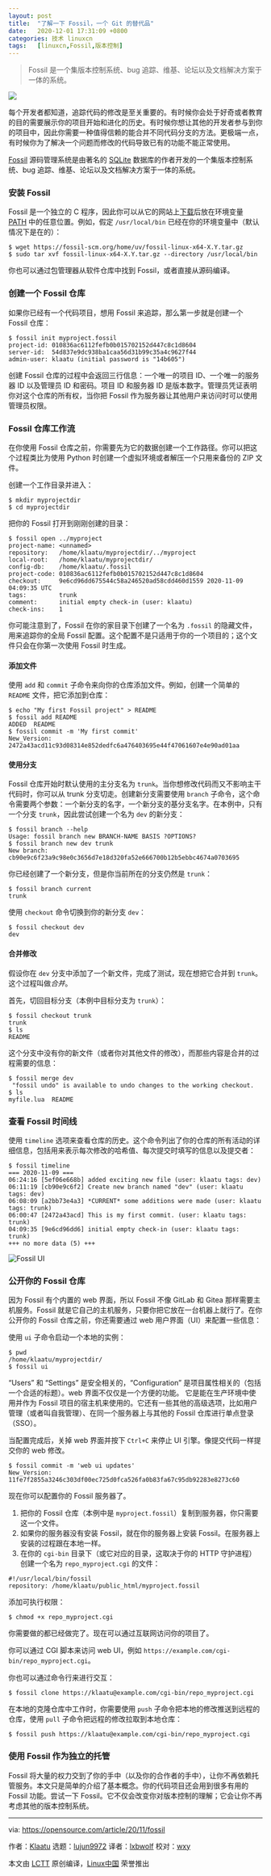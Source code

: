 ```yaml
---
layout: post
title:	"了解一下 Fossil，一个 Git 的替代品"
date:	2020-12-01 17:31:09 +0800 
categories:	技术 linuxcn 
tags:	[linuxcn,Fossil,版本控制]
---
```




> 
> Fossil 是一个集版本控制系统、bug 追踪、维基、论坛以及文档解决方案于一体的系统。
> 
> 
> 


![](/Asserts/Images/album/202012/01/173057hfhyzyw921zll219.jpg)


每个开发者都知道，追踪代码的修改是至关重要的。有时候你会处于好奇或者教育的目的需要展示你的项目开始和进化的历史。有时候你想让其他的开发者参与到你的项目中，因此你需要一种值得信赖的能合并不同代码分支的方法。更极端一点，有时候你为了解决一个问题而修改的代码导致已有的功能不能正常使用。


[Fossil](https://fossil-scm.org/home/doc/trunk/www/index.wiki) 源码管理系统是由著名的 [SQLite](https://www.sqlite.org/index.html) 数据库的作者开发的一个集版本控制系统、bug 追踪、维基、论坛以及文档解决方案于一体的系统。


### 安装 Fossil


Fossil 是一个独立的 C 程序，因此你可以从它的网站上[下载](https://fossil-scm.org/home/uv/download.html)后放在环境变量 [PATH](https://opensource.com/article/17/6/set-path-linux) 中的任意位置。例如，假定 `/usr/local/bin` 已经在你的环境变量中（默认情况下是在的）：



```
$ wget https://fossil-scm.org/home/uv/fossil-linux-x64-X.Y.tar.gz
$ sudo tar xvf fossil-linux-x64-X.Y.tar.gz --directory /usr/local/bin

```

你也可以通过包管理器从软件仓库中找到 Fossil，或者直接从源码编译。


### 创建一个 Fossil 仓库


如果你已经有一个代码项目，想用 Fossil 来追踪，那么第一步就是创建一个 Fossil 仓库：



```
$ fossil init myproject.fossil
project-id: 010836ac6112fefb0b015702152d447c8c1d8604
server-id:  54d837e9dc938ba1caa56d31b99c35a4c9627f44
admin-user: klaatu (initial password is "14b605")

```

创建 Fossil 仓库的过程中会返回三行信息：一个唯一的项目 ID、一个唯一的服务器 ID 以及管理员 ID 和密码。项目 ID 和服务器 ID 是版本数字。管理员凭证表明你对这个仓库的所有权，当你把 Fossil 作为服务器让其他用户来访问时可以使用管理员权限。


### Fossil 仓库工作流


在你使用 Fossil 仓库之前，你需要先为它的数据创建一个工作路径。你可以把这个过程类比为使用 Python 时创建一个虚拟环境或者解压一个只用来备份的 ZIP 文件。


创建一个工作目录并进入：



```
$ mkdir myprojectdir
$ cd myprojectdir

```

把你的 Fossil 打开到刚刚创建的目录：



```
$ fossil open ../myproject
project-name: <unnamed>
repository:   /home/klaatu/myprojectdir/../myproject
local-root:   /home/klaatu/myprojectdir/
config-db:    /home/klaatu/.fossil
project-code: 010836ac6112fefb0b015702152d447c8c1d8604
checkout:     9e6cd96dd675544c58a246520ad58cdd460d1559 2020-11-09 04:09:35 UTC
tags:         trunk
comment:      initial empty check-in (user: klaatu)
check-ins:    1

```

你可能注意到了，Fossil 在你的家目录下创建了一个名为 `.fossil` 的隐藏文件，用来追踪你的全局 Fossil 配置。这个配置不是只适用于你的一个项目的；这个文件只会在你第一次使用 Fossil 时生成。


#### 添加文件


使用 `add` 和 `commit` 子命令来向你的仓库添加文件。例如，创建一个简单的 `README` 文件，把它添加到仓库：



```
$ echo "My first Fossil project" > README
$ fossil add README
ADDED  README
$ fossil commit -m 'My first commit'
New_Version: 2472a43acd11c93d08314e852dedfc6a476403695e44f47061607e4e90ad01aa

```

#### 使用分支


Fossil 仓库开始时默认使用的主分支名为 `trunk`。当你想修改代码而又不影响主干代码时，你可以从 trunk 分支切走。创建新分支需要使用 `branch` 子命令，这个命令需要两个参数：一个新分支的名字，一个新分支的基分支名字。在本例中，只有一个分支 `trunk`，因此尝试创建一个名为 `dev` 的新分支：



```
$ fossil branch --help
Usage: fossil branch new BRANCH-NAME BASIS ?OPTIONS?
$ fossil branch new dev trunk
New branch: cb90e9c6f23a9c98e0c3656d7e18d320fa52e666700b12b5ebbc4674a0703695

```

你已经创建了一个新分支，但是你当前所在的分支仍然是 `trunk`：



```
$ fossil branch current
trunk

```

使用 `checkout` 命令切换到你的新分支 `dev`：



```
$ fossil checkout dev
dev

```

#### 合并修改


假设你在 `dev` 分支中添加了一个新文件，完成了测试，现在想把它合并到 `trunk`。这个过程叫做*合并*。


首先，切回目标分支（本例中目标分支为 `trunk`）：



```
$ fossil checkout trunk
trunk
$ ls
README

```

这个分支中没有你的新文件（或者你对其他文件的修改），而那些内容是合并的过程需要的信息：



```
$ fossil merge dev
 "fossil undo" is available to undo changes to the working checkout.
$ ls
myfile.lua  README

```

### 查看 Fossil 时间线


使用 `timeline` 选项来查看仓库的历史。这个命令列出了你的仓库的所有活动的详细信息，包括用来表示每次修改的哈希值、每次提交时填写的信息以及提交者：



```
$ fossil timeline
=== 2020-11-09 ===
06:24:16 [5ef06e668b] added exciting new file (user: klaatu tags: dev)
06:11:19 [cb90e9c6f2] Create new branch named "dev" (user: klaatu tags: dev)
06:08:09 [a2bb73e4a3] *CURRENT* some additions were made (user: klaatu tags: trunk)
06:00:47 [2472a43acd] This is my first commit. (user: klaatu tags: trunk)
04:09:35 [9e6cd96dd6] initial empty check-in (user: klaatu tags: trunk)
+++ no more data (5) +++

```

![Fossil UI](/Asserts/Images/album/202012/01/173115xvph5vnm6mhhnhnc.jpg "Fossil UI")


### 公开你的 Fossil 仓库


因为 Fossil 有个内置的 web 界面，所以 Fossil 不像 GitLab 和 Gitea 那样需要主机服务。Fossil 就是它自己的主机服务，只要你把它放在一台机器上就行了。在你公开你的 Fossil 仓库之前，你还需要通过 web 用户界面（UI）来配置一些信息：


使用 `ui` 子命令启动一个本地的实例：



```
$ pwd
/home/klaatu/myprojectdir/
$ fossil ui

```

“Users” 和 “Settings” 是安全相关的，“Configuration” 是项目属性相关的（包括一个合适的标题）。web 界面不仅仅是一个方便的功能。 它是能在生产环境中使用并作为 Fossil 项目的宿主机来使用的。它还有一些其他的高级选项，比如用户管理（或者叫自我管理）、在同一个服务器上与其他的 Fossil 仓库进行单点登录（SSO）。


当配置完成后，关掉 web 界面并按下 `Ctrl+C` 来停止 UI 引擎。像提交代码一样提交你的 web 修改。



```
$ fossil commit -m 'web ui updates'
New_Version: 11fe7f2855a3246c303df00ec725d0fca526fa0b83fa67c95db92283e8273c60

```

现在你可以配置你的 Fossil 服务器了。


1. 把你的 Fossil 仓库（本例中是 `myproject.fossil`）复制到服务器，你只需要这一个文件。
2. 如果你的服务器没有安装 Fossil，就在你的服务器上安装 Fossil。在服务器上安装的过程跟在本地一样。
3. 在你的 `cgi-bin` 目录下（或它对应的目录，这取决于你的 HTTP 守护进程）创建一个名为 `repo_myproject.cgi` 的文件：



```
#!/usr/local/bin/fossil
repository: /home/klaatu/public_html/myproject.fossil

```

添加可执行权限：



```
$ chmod +x repo_myproject.cgi

```

你需要做的都已经做完了。现在可以通过互联网访问你的项目了。


你可以通过 CGI 脚本来访问 web UI，例如 `https://example.com/cgi-bin/repo_myproject.cgi`。


你也可以通过命令行来进行交互：



```
$ fossil clone https://klaatu@example.com/cgi-bin/repo_myproject.cgi

```

在本地的克隆仓库中工作时，你需要使用 `push` 子命令把本地的修改推送到远程的仓库，使用 `pull` 子命令把远程的修改拉取到本地仓库：



```
$ fossil push https://klaatu@example.com/cgi-bin/repo_myproject.cgi

```

### 使用 Fossil 作为独立的托管


Fossil 将大量的权力交到了你的手中（以及你的合作者的手中），让你不再依赖托管服务。本文只是简单的介绍了基本概念。你的代码项目还会用到很多有用的 Fossil 功能。尝试一下 Fossil。它不仅会改变你对版本控制的理解；它会让你不再考虑其他的版本控制系统。




---


via: <https://opensource.com/article/20/11/fossil>


作者：[Klaatu](https://opensource.com/users/klaatu) 选题：[lujun9972](https://github.com/lujun9972) 译者：[lxbwolf](https://github.com/lxbwolf) 校对：[wxy](https://github.com/wxy)


本文由 [LCTT](https://github.com/LCTT/TranslateProject) 原创编译，[Linux中国](https://linux.cn/) 荣誉推出
